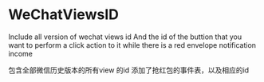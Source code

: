 # WeChatViewsID

Include all version of wechat views id
And the id of the buttion that you want to perform a click action to it while there is a red envelope notification income 


包含全部微信历史版本的所有view 的id
添加了抢红包的事件表，以及相应的id
